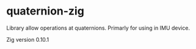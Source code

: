 # quaternion-zig
Library allow operations at quaternions. Primarly for using in IMU device.

Zig version 0.10.1

